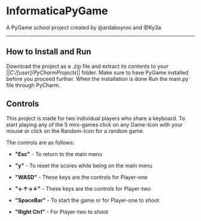 # InformaticaPyGame
A PyGame school project created by @ardaboyroo and @Ky3a

---

## How to Install and Run
Download the project as a .zip file and extract its contents to your 
||*C:/[user]/PyCharmProjects*|| folder. Make sure to have PyGame installed before you proceed further. When the installation is done Run the main.py file through PyCharm.


## Controls
This project is made for two individual players who share a keyboard.
To start playing any of the 5 mini-games click on any Game-Icon with your mouse or click on the Random-Icon for a random game. 


The controls are as follows:

* **"Esc"** - To return to the main menu

* **"y"** - To reset the scores while being on the main menu

* **"WASD"** - These keys are the controls for Player-one

* **"←↑→↓"** - These keys are the controls for Player-two

* **"SpaceBar"** - To start the game or for Player-one to shoot

* **"Right Ctrl"** - For Player-two to shoot
